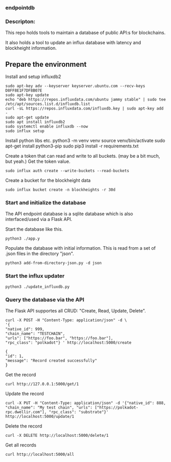 ### endpointdb



### Descripton:

This repo holds tools to maintain a database of public API:s for blockchains.

It also holds a tool to update an influx database with latency and blockheight information.


## Prepare the environment

Install and setup influxdb2
  
    sudo apt-key adv --keyserver keyserver.ubuntu.com --recv-keys D8FF8E1F7DF8B07E
    sudo apt-key update
    echo "deb https://repos.influxdata.com/ubuntu jammy stable" | sudo tee /etc/apt/sources.list.d/influxdb.list
    curl -sL https://repos.influxdata.com/influxdb.key | sudo apt-key add -
    sudo apt-get update
    sudo apt install influxdb2
    sudo systemctl enable influxdb --now
    sudo influx setup

Install python libs etc.
    python3 -m venv venv
    source venv/bin/activate
    sudo apt-get install python3-pip
    sudo pip3 install -r requirements.txt


Create a token that can read and write to all buckets. (may be a bit much, but yeah.) Get the token value.

    sudo influx auth create --write-buckets --read-buckets

Create a bucket for the blockheight data

    sudo influx bucket create -n blockheights -r 30d


### Start and initialize the database

The API endpoint database is a sqlite database which is also interfaced/used via a Flask API.

Start the database like this.

    python3 ./app.y

Populate the database with initial information. This is read from a set of .json files in the directory "json".

    python3 add-from-directory-json.py -d json

### Start the influx updater

    python3 ./update_influxdb.py

### Query the database via the API 

The Flask API supportes all CRUD: "Create, Read, Update, Delete".

    curl -X POST -H "Content-Type: application/json" -d \
    '{
    "native_id": 999,
    "chain_name": "TESTCHAIN",
    "urls": ["https://foo.bar", "https://foo.bar"],
    "rpc_class": "polkadot"} ' http://localhost:5000/create

    {
    "id": 1,
    "message": "Record created successfully"
    }

Get the record

    curl http://127.0.0.1:5000/get/1

Update the record

    curl -X PUT -H "Content-Type: application/json" -d '{"native_id": 888, "chain_name": "My test chain", "urls": ["https://polkadot-rpc.dwellir.com"], "rpc_class": "substrate"}' http://localhost:5000/update/1

Delete the record

    curl -X DELETE http://localhost:5000/delete/1

Get all records

    curl http://localhost:5000/all
